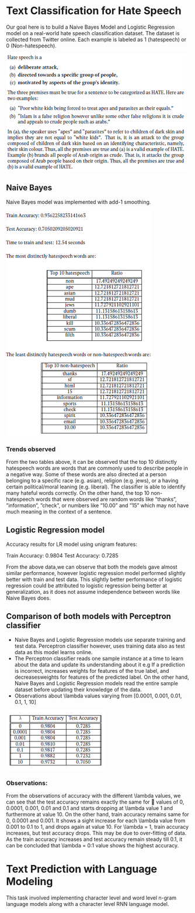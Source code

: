 # Text Classification for Hate Speech
  Our goal here is to build a Naive Bayes Model and Logistic Regression model on a real-world hate speech classification dataset. The dataset is collected from Twitter online. Each example is labeled as 1 (hatespeech) or 0 (Non-hatespeech).

![1](images/1.PNG)

## Naive Bayes 
  Naive Bayes model was implemented with add-1 smoothing.
  
![2](images/2.PNG)
  
### Trends observed
  From the two tables above, it can be observed that the top 10 distinctly hatespeech words are words that are commonly used to describe people in a negative way. Some of these words are also directed at a person belonging to a specific race (e.g. asian), religion (e.g. jews), or a having certain political/moral leaning (e.g. liberal). The classifier is able to identify many hateful words correctly. On the other hand, the top 10 non-hatespeech words that were observed are random words like ”thanks”, ”information”, ”check”, or numbers like ”10.00” and ”15” which may not have much meaning in the context of a sentence.
    
## Logistic Regression model
   Accuracy results for LR model using unigram features:
   
   Train Accuracy: 0.9804
   Test Accuracy: 0.7285
   
   From the above data,we can observe that both the models gave almost similar performance, however logistic regression model performed slightly better with train and test data. This slightly better performance of logistic regression could be attributed to logistic regression being better at generalization, as it does not assume independence between words like Naive Bayes does.
   
##  Comparison of both models with Perceptron classifier
 * Naive Bayes and Logistic Regression models use separate training and test data. Perceptron classifier however, uses training data also as test data as this model learns online. 
 * The Perceptron classifier reads one sample instance at a time to learn about the data and update its understanding about it e.g If a prediction is incorrect, increases weights for features of the true label, and decreasesweights for features of the predicted label. On the other hand, Naive Bayes and Logistic Regression models read the entire sample dataset before updating their knowledge of the data.
 * Observations about \lambda values varying from [0.0001, 0.001, 0.01, 0.1, 1, 10]
    
![3](images/3.PNG)

### Observations:
  From the observations of accuracy with the different \lambda values, we can see that the test accuracy remains exactly the same for  values of 0, 0.0001, 0.001, 0.01 and 0.1
and starts dropping at \lambda value 1 and furthermore at value 10. On the other hand, train accuracy remains same for 0, 0.0001 and 0.001. It shows a sight increase for each \lambda value from 0.001 to 0.1 to 1, and drops again at value 10. For \lambda = 1, train accuracy increases, but test accuracy drops. This may be due to over-fitting of data.
As the train accuracy increases and test accuracy remain steady till 0.1, it can be concluded that \lambda = 0:1 value shows the highest accuracy.

# Text Prediction with Language Modeling
  This task involved implementing character level and word level n-gram language models along with a character level RNN language model.

